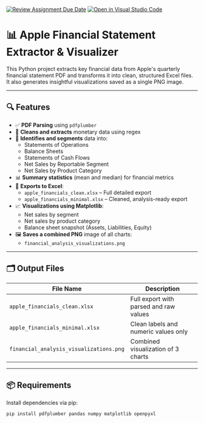 [![Review Assignment Due Date](https://classroom.github.com/assets/deadline-readme-button-22041afd0340ce965d47ae6ef1cefeee28c7c493a6346c4f15d667ab976d596c.svg)](https://classroom.github.com/a/r7JSDOZA)
[![Open in Visual Studio Code](https://classroom.github.com/assets/open-in-vscode-2e0aaae1b6195c2367325f4f02e2d04e9abb55f0b24a779b69b11b9e10269abc.svg)](https://classroom.github.com/online_ide?assignment_repo_id=19964283&assignment_repo_type=AssignmentRepo)


# 📊 Apple Financial Statement Extractor & Visualizer

This Python project extracts key financial data from Apple's quarterly financial statement PDF and transforms it into clean, structured Excel files. It also generates insightful visualizations saved as a single PNG image.

---

## 🔍 Features

- ✅ **PDF Parsing** using `pdfplumber`
- 🧹 **Cleans and extracts** monetary data using regex
- 📑 **Identifies and segments** data into:
  - Statements of Operations
  - Balance Sheets
  - Statements of Cash Flows
  - Net Sales by Reportable Segment
  - Net Sales by Product Category
- 📊 **Summary statistics** (mean and median) for financial metrics
- 🧾 **Exports to Excel**:
  - `apple_financials_clean.xlsx` – Full detailed export
  - `apple_financials_minimal.xlsx` – Cleaned, analysis-ready export
- 📈 **Visualizations using Matplotlib**:
  - Net sales by segment
  - Net sales by product category
  - Balance sheet snapshot (Assets, Liabilities, Equity)
- 🖼️ **Saves a combined PNG** image of all charts:
  - `financial_analysis_visualizations.png`

---

## 🗂️ Output Files

| File Name                         | Description                                 |
|----------------------------------|---------------------------------------------|
| `apple_financials_clean.xlsx`    | Full export with parsed and raw values      |
| `apple_financials_minimal.xlsx`  | Clean labels and numeric values only        |
| `financial_analysis_visualizations.png` | Combined visualization of 3 charts   |

---

## 📦 Requirements

Install dependencies via pip:

```bash
pip install pdfplumber pandas numpy matplotlib openpyxl
